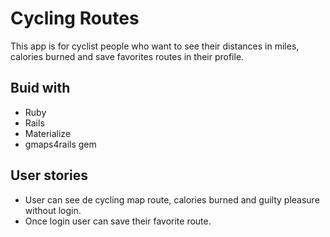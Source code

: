 # Cycling Routes

This app is for cyclist people who want to see their distances in miles, calories burned and save favorites routes in their profile.

## Buid with
* Ruby
* Rails
* Materialize
* gmaps4rails gem


## User stories
* User can see de cycling map route, calories burned and guilty pleasure without login.
* Once login user can save their favorite route.








